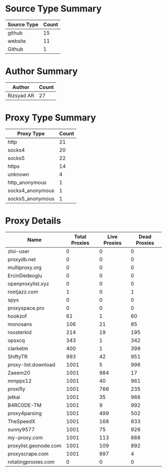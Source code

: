# Source Type Summary

| Source Type | Count |
|-------------|-------|
| github | 15 |
| website | 11 |
| Github | 1 |


# Author Summary

| Author | Count |
|--------|-------|
| Rizsyad AR | 27 |


# Proxy Type Summary

| Proxy Type | Count |
|------------|-------|
| http | 21 |
| socks4 | 20 |
| socks5 | 22 |
| https | 14 |
| unknown | 4 |
| http_anonymous | 1 |
| socks4_anonymous | 1 |
| socks5_anonymous | 1 |


# Proxy Details

| Name | Total Proxies | Live Proxies | Dead Proxies |
|------|---------------|--------------|---------------|
| zloi-user | 0 | 0 | 0 |
| proxydb.net | 0 | 0 | 0 |
| multiproxy.org | 0 | 0 | 0 |
| ErcinDedeoglu | 0 | 0 | 0 |
| openproxylist.xyz | 0 | 0 | 0 |
| rootjazz.com | 1 | 0 | 1 |
| spys | 0 | 0 | 0 |
| proxyspace.pro | 0 | 0 | 0 |
| hookzof | 61 | 1 | 60 |
| monosans | 106 | 21 | 85 |
| roosterkid | 214 | 19 | 195 |
| opsxcq | 343 | 1 | 342 |
| clarketm | 400 | 1 | 399 |
| ShiftyTR | 993 | 42 | 951 |
| proxy-list.download | 1001 | 5 | 996 |
| Zaeem20 | 1001 | 984 | 17 |
| mmppx12 | 1001 | 40 | 961 |
| proxifly | 1001 | 766 | 235 |
| jetkai | 1001 | 35 | 966 |
| B4RC0DE-TM | 1001 | 9 | 992 |
| proxy4parsing | 1001 | 499 | 502 |
| TheSpeedX | 1001 | 168 | 833 |
| sunny9577 | 1001 | 75 | 926 |
| my-proxy.com | 1001 | 113 | 888 |
| proxylist.geonode.com | 1001 | 109 | 892 |
| proxyscrape.com | 1001 | 997 | 4 |
| rotatingproxies.com | 0 | 0 | 0 |
